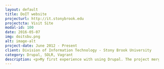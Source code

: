 ```yaml
---
layout: default
title: DoIT website
projecturl: http://it.stonybrook.edu
projectcta: Visit Site
modal-id: 100
date: 2016-05-07
img: doitsbu.png
alt: image-alt
project-date: June 2012 - Present
client: Division of Information Technology - Stony Brook University
category: Drupal, SOLR, Vagrant
description: <p>My first experience with using Drupal. The project merged three existing sites and platforms under one roof with the goal of making it easier to keep content fresh and accessible.</p><p>Since launching in October 2012, the site has gone through several major design and functional revisions. Most recently we have leveraged the Paragraphs module to deliver modern web experiences while making it easy for our content contributors.</p><p>The site is hosted on our Acquia platform and utilizes also uses the SOLR Search service. We have recently added a DrupalVM based vagrant profile so help maintain a consistent, clean local developer environment. The site exposes system status and alert messages through JSON endpoints which are then consumed on Portal landing pages like SOLAR and an IFTTT social media integration. </p>
---
```

